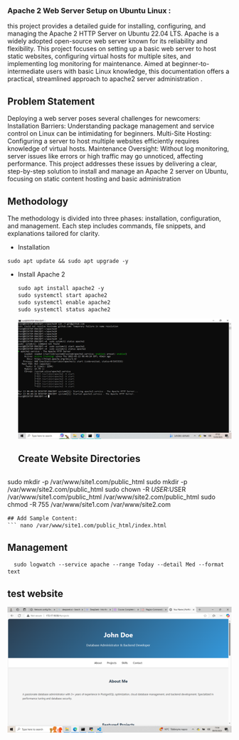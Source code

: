 ### Apache 2 Web Server Setup on Ubuntu Linux :
this project provides a detailed guide for installing, configuring, and managing the Apache 2 HTTP Server on Ubuntu 22.04 LTS. 
Apache is a widely adopted open-source web server known for its reliability and flexibility. This project focuses on setting up a basic web server to host static websites, 
configuring virtual hosts for multiple sites, and implementing log monitoring for maintenance. Aimed at beginner-to-intermediate users with basic Linux knowledge, 
this documentation offers a practical, streamlined approach to apache2  server administration .

## Problem Statement
Deploying a web server poses several challenges for newcomers:
Installation Barriers: Understanding package management and service control on Linux can be intimidating for beginners.
Multi-Site Hosting: Configuring a server to host multiple websites efficiently requires knowledge of virtual hosts.
Maintenance Oversight: Without log monitoring, server issues like errors or high traffic may go unnoticed, affecting performance.
This project addresses these issues by delivering a clear, step-by-step solution to install and manage an Apache 2 server on Ubuntu, 
focusing on static content hosting and basic administration

## Methodology
The methodology is divided into three phases: installation, configuration, and management. Each step includes commands, file snippets, and explanations tailored for clarity.
- Installation
```
sudo apt update && sudo apt upgrade -y
```
- Install Apache 2
  ```
  sudo apt install apache2 -y
  sudo systemctl start apache2
  sudo systemctl enable apache2
  sudo systemctl status apache2
  ```
  ![Apache2 Running ](https://raw.githubusercontent.com/rukevweubio/Basic-Apache-2-Web-Server-Configuration-on-Ubuntu-Linux/main/Screenshot%20(475).png)
  ## Create Website Directories
  ```
 sudo mkdir -p /var/www/site1.com/public_html
sudo mkdir -p /var/www/site2.com/public_html
sudo chown -R $USER:$USER /var/www/site1.com/public_html /var/www/site2.com/public_html
sudo chmod -R 755 /var/www/site1.com /var/www/site2.com
```
## Add Sample Content:
``` nano /var/www/site1.com/public_html/index.html
```
## Management
``` sudo apt install logwatch -y
  sudo logwatch --service apache --range Today --detail Med --format text
  ```
## test website
![ the websiste hosted by the apache2 ](https://github.com/rukevweubio/Basic-Apache-2-Web-Server-Configuration-on-Ubuntu-Linux/blob/main/Screenshot%20(450).png)

